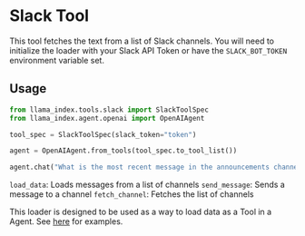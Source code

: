 # Slack Tool

This tool fetches the text from a list of Slack channels. You will need to initialize the loader with your Slack API Token or have the `SLACK_BOT_TOKEN` environment variable set.

## Usage

```python
from llama_index.tools.slack import SlackToolSpec
from llama_index.agent.openai import OpenAIAgent

tool_spec = SlackToolSpec(slack_token="token")

agent = OpenAIAgent.from_tools(tool_spec.to_tool_list())

agent.chat("What is the most recent message in the announcements channel?")
```

`load_data`: Loads messages from a list of channels
`send_message`: Sends a message to a channel
`fetch_channel`: Fetches the list of channels

This loader is designed to be used as a way to load data as a Tool in a Agent. See [here](https://github.com/emptycrown/llama-hub/tree/main) for examples.
